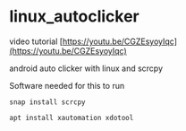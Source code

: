 # linux_autoclicker
video tutorial [https://youtu.be/CGZEsyoyIqc](https://youtu.be/CGZEsyoyIqc)


android auto clicker with linux and scrcpy

Software needed for this to run

```
snap install scrcpy
```


```
apt install xautomation xdotool
```
